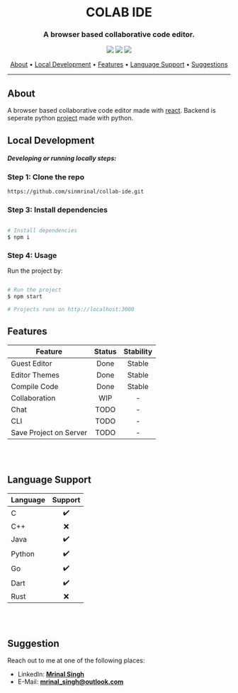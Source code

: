 <h1 align="center">
  <h1 align="center" > COLAB <b>IDE</b> </h1>
    <h3 align="center">A browser based collaborative code editor.</h3>
</h1>

<p align="center">
    <img src="https://flat.badgen.net/badge/stability/stable/green?icon=github">
    <img src="https://flat.badgen.net/github/commits/sinmrinal/collab-ide?icon=github">
    <img src="https://flat.badgen.net/github/last-commit/sinmrinal/collab-ide?icon=github">
</p>
      
<p align="center">
  <a href="#about">About</a> •
  <a href="#local-development">Local Development</a> •
  <a href="#features">Features</a> •
  <a href="#language-support">Language Support</a> •
  <a href="#suggestion">Suggestions</a>
</p>

------------

## About

A browser based collaborative code editor made with [react](reactjs.org).
Backend is seperate python [project](https://github.com/sinmrinal/collab-ide-backend) made with python.

## Local Development

##### Developing or running locally steps:
### Step 1: Clone the repo

```bash
https://github.com/sinmrinal/collab-ide.git
```

### Step 3: Install dependencies


```bash

# Install dependencies
$ npm i

```

### Step 4: Usage

Run the project by:

```bash

# Run the project
$ npm start

# Projects runs on http://localhost:3000

```


## Features

|       Feature              |  Status  |   Stability   |
| -------------------------- | :------: |   :-------:   |
| Guest Editor               |   Done   |     Stable    |
| Editor Themes              |   Done   |     Stable    |
| Compile Code               |   Done   |     Stable    |
| Collaboration              |   WIP    |       -       |
| Chat                       |   TODO   |       -       |
| CLI                        |   TODO   |       -       |
| Save Project on Server     |   TODO   |       -       |

<br>
<br>

## Language Support

|     Language      | Support |
| ----------------- | :-----: |
| C                 |   ✔️   |
| C++               |   ❌   |
| Java              |   ✔️   |
| Python            |   ✔️   |
| Go                |   ✔️   |
| Dart              |   ✔️   |
| Rust              |   ❌   |

<br>
<br>


## Suggestion

Reach out to me at one of the following places:

<!-- - Website: **[mrinal.dev](https://mrinal.dev)** -->
- LinkedIn:  **[Mrinal Singh](https://www.linkedin.com/in/sinmrinal/)**
- E-Mail: **mrinal_singh@outlook.com**

